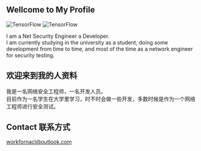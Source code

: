 ## Wellcome to My Profile

![TensorFlow](https://img.shields.io/badge/%E9%9B%AB--Sizuku-NetWorker-50c8e6)
![TensorFlow](https://img.shields.io/badge/%E9%9B%AB--Sizuku-Developer-FF69B4)

I am a Net Security Engineer a Developer.  
I am currently studying in the university as a student, doing some development from time to time, and most of the time as a network engineer for security testing.  

## 欢迎来到我的人资料

我是一名网络安全工程师，一名开发人员。  
目前作为一名学生在大学里学习，时不时会做一些开发，多数时候是作为一个网络工程师进行安全测试。  

## Contact 联系方式
workfornacl@outlook.com
